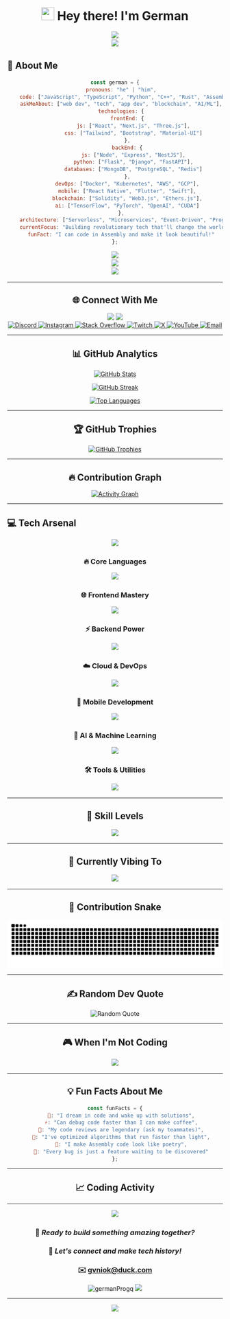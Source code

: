 <!-- 
    Let's make this place shine like pure gold!
-->

<div align="center">

# <img src="https://raw.githubusercontent.com/MartinHeinz/MartinHeinz/master/wave.gif" width="30px" height="30px" /> Hey there! I'm German


<img src="https://readme-typing-svg.herokuapp.com/?font=Righteous&size=35&center=true&vCenter=true&width=500&height=70&duration=4000&lines=Full-Stack+Developer!;Tech+Innovator!;Problem+Solver!;Code+Architect!" />

</div>

<div align="center">
  <img src="https://capsule-render.vercel.app/api?type=soft&color=0:E34C26,100:DA44B8&height=2&animation=fadeIn" />
</div>

## 🚀 About Me

<!-- <img align="right" alt="Coding" width="400" src="https://media.giphy.com/media/qgQUggAC3Pfv687qPC/giphy.gif"> -->

<div align="center">

```javascript
const german = {
    pronouns: "he" | "him",
    code: ["JavaScript", "TypeScript", "Python", "C++", "Rust", "Assembly"],
    askMeAbout: ["web dev", "tech", "app dev", "blockchain", "AI/ML"],
    technologies: {
        frontEnd: {
            js: ["React", "Next.js", "Three.js"],
            css: ["Tailwind", "Bootstrap", "Material-UI"]
        },
        backEnd: {
            js: ["Node", "Express", "NestJS"],
            python: ["Flask", "Django", "FastAPI"],
            databases: ["MongoDB", "PostgreSQL", "Redis"]
        },
        devOps: ["Docker", "Kubernetes", "AWS", "GCP"],
        mobile: ["React Native", "Flutter", "Swift"],
        blockchain: ["Solidity", "Web3.js", "Ethers.js"],
        ai: ["TensorFlow", "PyTorch", "OpenAI", "CUDA"]
    },
    architecture: ["Serverless", "Microservices", "Event-Driven", "Progressive Web Apps"],
    currentFocus: "Building revolutionary tech that'll change the world 🌍",
    funFact: "I can code in Assembly and make it look beautiful!"
};
```

</div>

<div align="center">
  <img src="https://capsule-render.vercel.app/api?type=soft&color=0:E34C26,100:DA44B8&height=2&animation=fadeIn" />
</div>

<div align="center">
  <img src="https://readme-typing-svg.herokuapp.com/?font=Righteous&size=20&center=true&vCenter=true&width=800&height=30&duration=4000&pause=1000&color=E34C26&lines=All+my+codes+and+ideas+are+open+for+you+to+explore+and+use!;Feel+free+to+take+inspiration+or+jumpstart+your+own+innovation!" />
</div>

<div align="center">
  <img src="https://readme-typing-svg.herokuapp.com/?font=Righteous&size=22&center=true&vCenter=true&width=800&height=40&duration=3000&pause=800&color=DA44B8&lines=🎯+Mission%3A+Building+something+truly+spectacular!;Let's+redefine+the+tech+world+together!" />
</div>

---

<div align="center">

## 🌐 **Connect With Me**
<img src="https://readme-typing-svg.herokuapp.com/?font=Righteous&size=18&center=true&vCenter=true&width=400&height=25&duration=2000&pause=1000&color=E34C26&lines=Let's+build+the+future+together!;Connect+with+me+on+social+media!" />

<img src="https://capsule-render.vercel.app/api?type=soft&color=0:E34C26,100:DA44B8&height=2&animation=fadeIn" />

<div align="center">
  <a href="https://discord.gg/eeh_">
    <img src="https://img.shields.io/badge/Discord-%237289DA.svg?logo=discord&logoColor=white&style=for-the-badge" alt="Discord" />
  </a>
  <a href="https://instagram.com/german_progq">
    <img src="https://img.shields.io/badge/Instagram-%23E4405F.svg?logo=Instagram&logoColor=white&style=for-the-badge" alt="Instagram" />
  </a>
  <a href="https://stackoverflow.com/users/German_progq">
    <img src="https://img.shields.io/badge/-Stackoverflow-FE7A16?logo=stack-overflow&logoColor=white&style=for-the-badge" alt="Stack Overflow" />
  </a>
  <a href="https://twitch.tv/Lctro">
    <img src="https://img.shields.io/badge/Twitch-%239146FF.svg?logo=Twitch&logoColor=white&style=for-the-badge" alt="Twitch" />
  </a>
  <a href="https://x.com/GermanVinokurov">
    <img src="https://img.shields.io/badge/X-black.svg?logo=X&logoColor=white&style=for-the-badge" alt="X" />
  </a>
  <a href="https://youtube.com/@@selectronXD">
    <img src="https://img.shields.io/badge/YouTube-%23FF0000.svg?logo=YouTube&logoColor=white&style=for-the-badge" alt="YouTube" />
  </a>
  <a href="mailto:gvniok@duck.com">
    <img src="https://img.shields.io/badge/Email-%23D14836.svg?logo=gmail&logoColor=white&style=for-the-badge" alt="Email" />
  </a>
</div>

</div>

---

<div align="center">

## 📊 **GitHub Analytics**

<a href="#"><img src="https://github-readme-stats.vercel.app/api?username=germanProgq&theme=radical&hide_border=false&include_all_commits=true&count_private=true" alt="GitHub Stats" /></a>

<a href="#"><img src="https://github-readme-streak-stats.herokuapp.com/?user=germanProgq&theme=radical&hide_border=false" alt="GitHub Streak" /></a>

<a href="#"><img src="https://github-readme-stats.vercel.app/api/top-langs/?username=germanProgq&theme=radical&hide_border=false&include_all_commits=true&count_private=true&layout=compact" alt="Top Languages" /></a>

</div>

---

<div align="center">

## 🏆 **GitHub Trophies**
<a href="#"><img src="https://github-profile-trophy.vercel.app/?username=germanProgq&theme=radical&no-frame=false&no-bg=false&margin-w=4" alt="GitHub Trophies" /></a>

</div>

---

<div align="center">

## 🔥 **Contribution Graph**
<a href="#"><img src="https://github-readme-activity-graph.vercel.app/graph?username=germanProgq&theme=tokyo-night&hide_border=true&bg_color=0D1117" alt="Activity Graph" /></a>

</div>

---

## 💻 **Tech Arsenal**

<div align="center">
  <img src="https://readme-typing-svg.herokuapp.com/?font=Righteous&size=20&center=true&vCenter=true&width=600&height=30&duration=3000&pause=1000&color=E34C26&lines=Technologies+I+work+with+daily;My+technical+expertise" />
</div>

<div align="center">

### 🔥 **Core Languages**
<a href="#"><img src="https://skillicons.dev/icons?i=c,cpp,rust,py,js,ts,go,swift,cs,java&perline=10" /></a>

### 🌐 **Frontend Mastery**
<a href="#"><img src="https://skillicons.dev/icons?i=react,nextjs,threejs,html,css,tailwind,sass,bootstrap&perline=8" /></a>

### ⚡ **Backend Power**
<a href="#"><img src="https://skillicons.dev/icons?i=nodejs,express,nestjs,graphql,mongodb,postgres,redis,docker&perline=8" /></a>

### ☁️ **Cloud & DevOps**
<a href="#"><img src="https://skillicons.dev/icons?i=aws,gcp,kubernetes,terraform,nginx,apache&perline=6" /></a>

### 📱 **Mobile Development**
<a href="#"><img src="https://skillicons.dev/icons?i=flutter,react,swift,dart&perline=4" /></a>

### 🤖 **AI & Machine Learning**
<a href="#"><img src="https://skillicons.dev/icons?i=tensorflow,pytorch,opencv,python&perline=4" /></a>

### 🛠️ **Tools & Utilities**
<a href="#"><img src="https://skillicons.dev/icons?i=git,github,vscode,figma,blender,webpack,vite&perline=7" /></a>

</div>

---

<div align="center">

## 🎯 **Skill Levels**

<a href="#"><img src="https://readme-typing-svg.herokuapp.com/?font=Fira+Code&size=14&duration=1500&pause=500&color=E34C26&center=true&vCenter=true&multiline=true&width=600&height=300&lines=🚀+System+Programming++++████████████████████+++100%25;🌐+Web+Development+++++++███████████████████++++95%25;📱+Mobile+Development++++██████████████████+++++90%25;🤖+AI%2FML++++++++++++++++++█████████████████++++++85%25;🔗+Blockchain++++++++++++████████████████++++++++80%25;☁️++Cloud%2FDevOps+++++++++███████████████+++++++++75%25;🎨+UI%2FUX+Design++++++++++██████████████++++++++++70%25;🔐+Cybersecurity+++++++++███████████████+++++++++75%25" /></a>

</div>

---

<div align="center">

## 🎵 **Currently Vibing To**
<div align="center">
  <img src="https://readme-typing-svg.herokuapp.com/?font=Righteous&size=25&center=true&vCenter=true&width=600&height=50&duration=2500&lines=🎧+Lofi+Hip+Hop+Beats;🎵+Electronic+Music;🎸+Synthwave+Classics;🥁+Drum+%26+Bass;🎹+Ambient+Soundscapes" />
</div>

</div>

---

<div align="center">

## 🐍 **Contribution Snake**
<picture>
  <source media="(prefers-color-scheme: dark)" srcset="https://raw.githubusercontent.com/platane/platane/output/github-contribution-grid-snake-dark.svg">
  <source media="(prefers-color-scheme: light)" srcset="https://raw.githubusercontent.com/platane/platane/output/github-contribution-grid-snake.svg">
  <img alt="github contribution grid snake animation" src="https://raw.githubusercontent.com/platane/platane/output/github-contribution-grid-snake.svg">
</picture>

</div>

---

<div align="center">

## ✍️ **Random Dev Quote**
<img src="https://quotes-github-readme.vercel.app/api?type=horizontal&theme=radical" alt="Random Quote" />

</div>

---

<div align="center">

## 🎮 **When I'm Not Coding**

<img src="https://readme-typing-svg.herokuapp.com/?font=Righteous&size=25&center=true&vCenter=true&width=600&height=50&duration=3500&lines=🎵+Producing+Electronic+Music;🎮+Gaming+%26+Streaming;🏋️+Fitness+%26+Health;📚+Learning+New+Technologies;🌍+Exploring+%26+Traveling" />

</div>

---

<div align="center">

## 💡 **Fun Facts About Me**

```javascript
const funFacts = {
    🧠: "I dream in code and wake up with solutions",
    ⚡: "Can debug code faster than I can make coffee",
    🎯: "My code reviews are legendary (ask my teammates)",
    🚀: "I've optimized algorithms that run faster than light",
    🎨: "I make Assembly code look like poetry",
    🌟: "Every bug is just a feature waiting to be discovered"
};
```

</div>

---

<div align="center">

## 📈 **Coding Activity**

<!--START_SECTION:waka-->
<!--END_SECTION:waka-->

</div>

---

<div align="center">

<img src="https://capsule-render.vercel.app/api?type=soft&color=0:E34C26,100:DA44B8&height=2&animation=fadeIn" />

### 🚀 *Ready to build something amazing together?*
### 📧 *Let's connect and make tech history!*
### ✉️ [gvniok@duck.com](mailto:gvniok@duck.com)

<img src="https://komarev.com/ghpvc/?username=germanProgq&label=Profile%20views&color=0e75b6&style=flat" alt="germanProgq" />

<img src="https://capsule-render.vercel.app/api?type=soft&color=0:E34C26,100:DA44B8&height=2&animation=fadeIn" />

</div>

---

<div align="center">
  <img src="https://capsule-render.vercel.app/api?type=waving&color=E34C26&height=120&section=footer"/>
</div>
